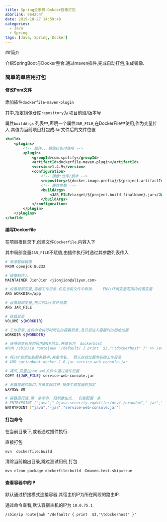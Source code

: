 ```yaml
---
title: Spring全家桶-Dokcer镜像打包
abbrlink: 9642c4f
date: 2019-10-27 14:59:48
categories:
  - Java
  - Spring
tags: [Java, Spring, Docker]
---
```




##简介

介绍SpringBoot与Docker整合.通过maven插件,完成自动打包,生成镜像.



### 简单的单应用打包

#### 修改Pom文件

添加插件`dockerfile-maven-plugin`

其中,指定镜像仓库`repository`为 项目前缀/版本号

属性`buildArgs` 列表中,声明一个属性`JAR_FILE`,在DockerFile中使用,作为变量传入.其值为当前项目打包成Jar文件后的文件位置

```xml
<build>
    <plugins>
        <!-- 插件...镜像打包时使用 -->
        <plugin>
            <groupId>com.spotify</groupId>
            <artifactId>dockerfile-maven-plugin</artifactId>
            <version>1.4.9</version>
            <configuration>
                <!-- 镜像:仓库/版本 -->
                <repository>${docker.image.prefix}/${project.artifactId}</repository>
                <!-- 属性参数 -->
                <buildArgs>
                    <JAR_FILE>target/${project.build.finalName}.jar</JAR_FILE>
                </buildArgs>
            </configuration>
        </plugin>
    </plugins>
</build>
```

#### 编写Dockerfile

在项目根目录下,创建文件`Dockerfile`.内容入下

其中局部变量`JAR_FILE`不赋值,由插件执行时通过其参数列表传入

```bash
# 来源基础镜像
FROM openjdk:8u232

# 镜像制作人
MAINTAINER JionJion <jionjion@aliyun.com>

# 设置局部变量,容器工作目录.仅在当前文件中有效.    ENV:环境变量范围内设置变量
ARG WORKDIR=/app

# 设置局部变量,拷贝的Jar文件位置
ARG JAR_FILE

# 挂载目录
VOLUME ${WORKDIR}

# 工作目录,当前命令执行时所在的容器目录,及日后进入容器时的初始位置
WORKDIR ${WORKDIR}

# 获得宿主机在桥段内的IP地址,并命名为  dockerhost
#RUN /sbin/ip route|awk '/default/ { print  $3,"\tdockerhost" }' >> /etc/hosts

# 将Jar包添加到服务器中,并重命名.  默认存放位置为初始工作目录
# ADD springboot-docker-1.0.jar service-web-console.jar

# 拷贝,变量在pom.xml文件中通过插件设置
COPY ${JAR_FILE} service-web-console.jar

# 暴露容器的端口,并未实际打开.镜像生成容器时指定
EXPOSE 80

# 容器运行后,第一条命令. 随机数生成.. 仅能配置一条
# ENTRYPOINT ["java","-Djava.security.egd=file:/dev/./urandom","-jar","app.jar"]
ENTRYPOINT ["java","-jar","service-web-console.jar"]
```

#### 打包命令

在当前目录下,或者通过插件执行.

直接打包

`mvn  dockerfile:build`

清除当前输出目录,跳过测试用例,打包

`mvn clean package dockerfile:build -Dmaven.test.skip=true`

#### 查看容器中的IP

默认通过桥接模式连接容器,其宿主机IP为所在网段的路由IP.

通过命令查看,默认容宿主机的IP为 `10.0.75.1`

`/sbin/ip route|awk '/default/ { print  $3,"\tdockerhost" }'`

